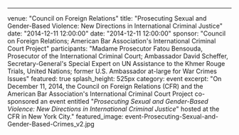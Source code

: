 ---
venue: "Council on Foreign Relations"
title: "Prosecuting Sexual and Gender-Based Violence: New Directions in International Criminal Justice"
date: "2014-12-11 12:00:00"
date: "2014-12-11 12:00:00"
sponsor: "Council on Foreign Relations; American Bar Association's International Criminal Court Project"
participants: "Madame Prosecutor Fatou Bensouda, Prosecutor of the International Criminal Court; Ambassador David Scheffer, Secretary-General's Special Expert on UN Assistance to the Khmer Rouge Trials, United Nations; former U.S. Ambassador at-large for War Crimes Issues"
featured: true
splash_height: 525px
category: event
excerpt: "On December 11, 2014, the Council on Foreign Relations (CFR) and the American Bar Association's International Criminal Court Project co-sponsored an event entitled "*Prosecuting Sexual and Gender-Based Violence: New Directions in International Criminal Justice*" hosted at the CFR in New York City."
featured_image: event-Prosecuting-Sexual-and-Gender-Based-Crimes_v2.jpg
